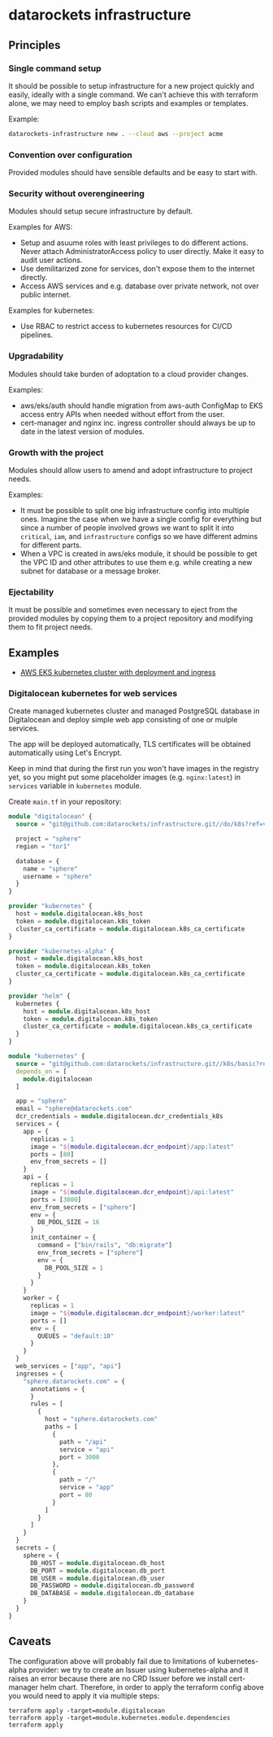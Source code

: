 # datarockets infrastructure

## Principles

### Single command setup

It should be possible to setup infrastructure for a new project quickly and easily, ideally with a single command. We can't achieve this with terraform alone, we may need to employ bash scripts and examples or templates.

Example:
```bash
datarockets-infrastructure new . --cloud aws --project acme
```

### Convention over configuration

Provided modules should have sensible defaults and be easy to start with.

### Security without overengineering

Modules should setup secure infrastructure by default.

Examples for AWS:
* Setup and asuume roles with least privileges to do different actions. Never attach AdministratorAccess policy to user directly. Make it easy to audit user actions.
* Use demilitarized zone for services, don't expose them to the internet directly.
* Access AWS services and e.g. database over private network, not over public internet.

Examples for kubernetes:
* Use RBAC to restrict access to kubernetes resources for CI/CD pipelines.

### Upgradability

Modules should take burden of adoptation to a cloud provider changes.

Examples:
* aws/eks/auth should handle migration from aws-auth ConfigMap to EKS access entry APIs when needed without effort from the user.
* cert-manager and nginx inc. ingress controller should always be up to date in the latest version of modules.

### Growth with the project

Modules should allow users to amend and adopt infrastructure to project needs.

Examples:
* It must be possible to split one big infrastructure config into multiple ones. Imagine the case when we have a single config for everything but since a number of people involved grows we want to split it into `critical`, `iam`, and `infrastructure` configs so we have different admins for different parts.
* When a VPC is created in aws/eks module, it should be possible to get the VPC ID and other attributes to use them e.g. while creating a new subnet for database or a message broker.

### Ejectability

It must be possible and sometimes even necessary to eject from the provided modules by copying them to a project repository and modifying them to fit project needs.


## Examples

* [AWS EKS kubernetes cluster with deployment and ingress](examples/aws-eks-cluster)

### Digitalocean kubernetes for web services

Create managed kubernetes cluster and managed PostgreSQL database in Digitalocean and deploy simple web app consisting of one or mulple services.

The app will be deployed automatically, TLS certificates will be obtained automatically using Let's Encrypt.

Keep in mind that during the first run you won't have images in the registry yet, so you might put some placeholder images (e.g. `nginx:latest`) in `services` variable in `kubernetes` module.

Create `main.tf` in your repository:
```tf
module "digitalocean" {
  source = "git@github.com:datarockets/infrastructure.git//do/k8s?ref=v0.1.0"

  project = "sphere"
  region = "tor1"

  database = {
    name = "sphere"
    username = "sphere"
  }
}

provider "kubernetes" {
  host = module.digitalocean.k8s_host
  token = module.digitalocean.k8s_token
  cluster_ca_certificate = module.digitalocean.k8s_ca_certificate
}

provider "kubernetes-alpha" {
  host = module.digitalocean.k8s_host
  token = module.digitalocean.k8s_token
  cluster_ca_certificate = module.digitalocean.k8s_ca_certificate
}

provider "helm" {
  kubernetes {
    host = module.digitalocean.k8s_host
    token = module.digitalocean.k8s_token
    cluster_ca_certificate = module.digitalocean.k8s_ca_certificate
  }
}

module "kubernetes" {
  source = "git@github.com:datarockets/infrastructure.git//k8s/basic?ref=v0.1.0"
  depends_on = [
    module.digitalocean
  ]

  app = "sphere"
  email = "sphere@datarockets.com"
  dcr_credentials = module.digitalocean.dcr_credentials_k8s
  services = {
    app = {
      replicas = 1
      image = "${module.digitalocean.dcr_endpoint}/app:latest"
      ports = [80]
      env_from_secrets = []
    }
    api = {
      replicas = 1
      image = "${module.digitalocean.dcr_endpoint}/api:latest"
      ports = [3000]
      env_from_secrets = ["sphere"]
      env = {
        DB_POOL_SIZE = 16
      }
      init_container = {
        command = ["bin/rails", "db:migrate"]
        env_from_secrets = ["sphere"]
        env = {
          DB_POOL_SIZE = 1
        }
      }
    }
    worker = {
      replicas = 1
      image = "${module.digitalocean.dcr_endpoint}/worker:latest"
      ports = []
      env = {
        QUEUES = "default:10"
      }
    }
  }
  web_services = ["app", "api"]
  ingresses = {
    "sphere.datarockets.com" = {
      annotations = {
      }
      rules = [
        {
          host = "sphere.datarockets.com"
          paths = [
            {
              path = "/api"
              service = "api"
              port = 3000
            },
            {
              path = "/"
              service = "app"
              port = 80
            }
          ]
        }
      ]
    }
  }
  secrets = {
    sphere = {
      DB_HOST = module.digitalocean.db_host
      DB_PORT = module.digitalocean.db_port
      DB_USER = module.digitalocean.db_user
      DB_PASSWORD = module.digitalocean.db_password
      DB_DATABASE = module.digitalocean.db_database
    }
  }
}
```

## Caveats

The configuration above will probably fail due to limitations of kubernetes-alpha provider: we try to create an Issuer using kubernetes-alpha and it raises an error because there are no CRD Issuer before we install cert-manager helm chart. Therefore, in order to apply the terraform config above you would need to apply it via multiple steps:
```
terraform apply -target=module.digitalocean
terraform apply -target=module.kubernetes.module.dependencies
terraform apply
```
